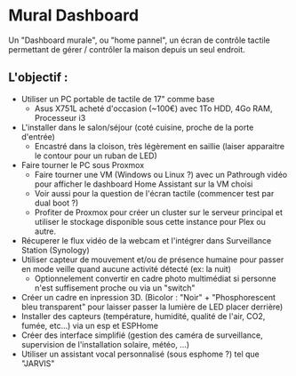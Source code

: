 # Mural Dashboard
Un "Dashboard murale", ou "home pannel", un écran de contrôle tactile permettant de gérer / contrôler la maison depuis un seul endroit.

## L'objectif :
- Utiliser un PC portable de tactile de 17" comme base
  - Asus X751L acheté d'occasion (~100€) avec 1To HDD, 4Go RAM, Processeur i3
- L'installer dans le salon/séjour (coté cuisine, proche de la porte d'entrée)
  - Encastré dans la cloison, très légèrement en saillie (laiser apparaitre le contour pour un ruban de LED)
- Faire tourner le PC sous Proxmox
  - Faire tourner une VM (Windows ou Linux ?) avec un Pathrough vidéo pour afficher le dashboard Home Assistant sur la VM choisi
  - Voir aussi pour la question de l'écran tactile (commencer test par dual boot ?)
  - Profiter de Proxmox pour créer un cluster sur le serveur principal et utiliser le stockage disponible sous cette instance pour Plex ou autre.
- Récuperer le flux vidéo de la webcam et l'intégrer dans Surveillance Station (Synology)
- Utiliser capteur de mouvement et/ou de présence humaine pour passer en mode veille quand aucune activité détecté (ex: la nuit)
  - Optionnelement convertir en cadre photo multimédiat si personne n'est suffisement proche ou via un "switch"
- Créer un cadre en inpression 3D. (Bicolor : "Noir" + "Phosphorescent bleu transparent" pour laisser passer la lumière de LED placer derrière)
- Installer des capteurs (température, humidité, qualité de l'air, CO2, fumée, etc...) via un esp et ESPHome
- Créer des interface simplifié (gestion des caméra de surveillance, supervision de l'installation solaire, météo, ...)
- Utiliser un assistant vocal personnalisé (sous esphome ?) tel que "JARVIS"
